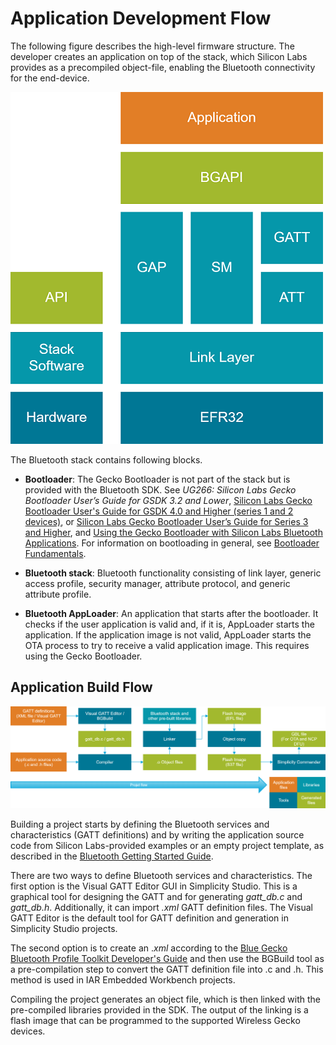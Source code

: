# Application Development Flow

The following figure describes the high-level firmware structure. The developer creates an application on top of the stack, which Silicon Labs provides as a precompiled object-file, enabling the Bluetooth connectivity for the end-device.

![Bluetooth Stack Architecture Block Diagram](resources/sld649-bluetooth-stack-architecture-block-diagram.png)

The Bluetooth stack contains following blocks.

- **Bootloader**: The Gecko Bootloader is not part of the stack but is provided with the Bluetooth SDK. See *UG266: Silicon Labs Gecko Bootloader User’s Guide for GSDK 3.2 and Lower*, [Silicon Labs Gecko Bootloader User's Guide for GSDK 4.0 and Higher (series 1 and 2 devices)](/bluetooth/{build-docspace-version}/bootloader-user-guide-gsdk-4), or [Silicon Labs Gecko Bootloader User’s Guide for Series 3 and Higher](/bluetooth/{build-docspace-version}/bootloader-user-guide-series3-and-higher), and [Using the Gecko Bootloader with Silicon Labs Bluetooth Applications](/bluetooth/{build-docspace-version}/using-gecko-bootloader-with-bluetooth-apps). For information on bootloading in general, see [Bootloader Fundamentals](/bluetooth/{build-docspace-version}/bootloader-fundamentals).

- **Bluetooth stack**: Bluetooth functionality consisting of link layer, generic access profile, security manager, attribute protocol, and generic attribute profile.

- **Bluetooth AppLoader**: An application that starts after the bootloader. It checks if the user application is valid and, if it is, AppLoader starts the application. If the application image is not valid, AppLoader starts the OTA process to try to receive a valid application image. This requires using the Gecko Bootloader.

## Application Build Flow

![Bluetooth Project Build Flow](resources/sld649-bluetooth-project-build-flow.png)

Building a project starts by defining the Bluetooth services and characteristics (GATT definitions) and by writing the application source code from Silicon Labs-provided examples or an empty project template, as described in the [Bluetooth Getting Started Guide](https://docs.silabs.com/bluetooth/latest/bluetooth-getting-started-overview/).

There are two ways to define Bluetooth services and characteristics. The first option is the Visual GATT Editor GUI in Simplicity Studio. This is a graphical tool for designing the GATT and for generating *gatt_db.c* and *gatt_db.h*. Additionally, it can import *.xml* GATT definition files. The Visual GATT Editor is the default tool for GATT definition and generation in Simplicity Studio projects.

The second option is to create an .*xml* according to the [Blue Gecko Bluetooth Profile Toolkit Developer's Guide](/bluetooth/{build-docspace-version}/bluetooth-profile-toolkit-developers-guide) and then use the BGBuild tool as a pre-compilation step to convert the GATT definition file into .c and .h. This method is used in IAR Embedded Workbench projects.

Compiling the project generates an object file, which is then linked with the pre-compiled libraries provided in the SDK. The output of the linking is a flash image that can be programmed to the supported Wireless Gecko devices.
